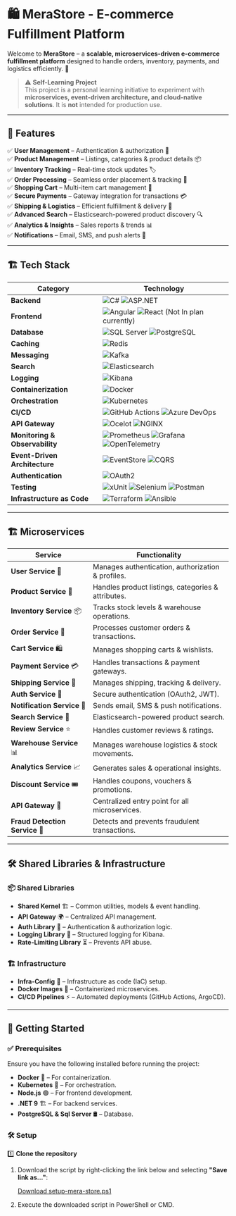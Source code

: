 # 🛍️ MeraStore - E-commerce Fulfillment Platform

Welcome to **MeraStore** – a **scalable, microservices-driven e-commerce fulfillment platform** designed to handle orders, inventory, payments, and logistics efficiently. 🚀

> ⚠️ **Self-Learning Project**  
> This project is a personal learning initiative to experiment with **microservices, event-driven architecture, and cloud-native solutions**. It is **not** intended for production use.

---

## 📌 Features

✅ **User Management** – Authentication & authorization 🔐  
✅ **Product Management** – Listings, categories & product details 📦  
✅ **Inventory Tracking** – Real-time stock updates 🏷️  
✅ **Order Processing** – Seamless order placement & tracking 📑  
✅ **Shopping Cart** – Multi-item cart management 🛒  
✅ **Secure Payments** – Gateway integration for transactions 💳  
✅ **Shipping & Logistics** – Efficient fulfillment & delivery 🚛  
✅ **Advanced Search** – Elasticsearch-powered product discovery 🔍  
✅ **Analytics & Insights** – Sales reports & trends 📊  
✅ **Notifications** – Email, SMS, and push alerts 📢  

---

## 🏗️ Tech Stack

| **Category**      | **Technology** |
|------------------|---------------|
| **Backend**      | ![C#](https://img.shields.io/badge/C%23-239120?style=for-the-badge&logo=c-sharp&logoColor=white) ![ASP.NET](https://img.shields.io/badge/ASP.NET-5C2D91?style=for-the-badge&logo=dotnet&logoColor=white) |
| **Frontend**     | ![Angular](https://img.shields.io/badge/Angular-DD0031?style=for-the-badge&logo=angular&logoColor=white) ![React](https://img.shields.io/badge/React-20232A?style=for-the-badge&logo=react&logoColor=61DAFB) (Not In plan currently) |
| **Database**     | ![SQL Server](https://img.shields.io/badge/SQL%20Server-CC2927?style=for-the-badge&logo=microsoft-sql-server&logoColor=white) ![PostgreSQL](https://img.shields.io/badge/PostgreSQL-336791?style=for-the-badge&logo=postgresql&logoColor=white) |
| **Caching**      | ![Redis](https://img.shields.io/badge/Redis-DC382D?style=for-the-badge&logo=redis&logoColor=white) |
| **Messaging**    | ![Kafka](https://img.shields.io/badge/Apache%20Kafka-231F20?style=for-the-badge&logo=apache-kafka&logoColor=white) |
| **Search**       | ![Elasticsearch](https://img.shields.io/badge/Elasticsearch-005571?style=for-the-badge&logo=elasticsearch&logoColor=white) |
| **Logging**      | ![Kibana](https://img.shields.io/badge/Kibana-005571?style=for-the-badge&logo=kibana&logoColor=white) |
| **Containerization** | ![Docker](https://img.shields.io/badge/Docker-2496ED?style=for-the-badge&logo=docker&logoColor=white) |
| **Orchestration** | ![Kubernetes](https://img.shields.io/badge/Kubernetes-326CE5?style=for-the-badge&logo=kubernetes&logoColor=white) |
| **CI/CD**        | ![GitHub Actions](https://img.shields.io/badge/GitHub%20Actions-2088FF?style=for-the-badge&logo=github-actions&logoColor=white) ![Azure DevOps](https://img.shields.io/badge/Azure%20DevOps-0078D7?style=for-the-badge&logo=azure-devops&logoColor=white) |
| **API Gateway**    | ![Ocelot](https://img.shields.io/badge/Ocelot-008AD7?style=for-the-badge) ![NGINX](https://img.shields.io/badge/NGINX-009639?style=for-the-badge&logo=nginx&logoColor=white) |
| **Monitoring & Observability** | ![Prometheus](https://img.shields.io/badge/Prometheus-E6522C?style=for-the-badge&logo=prometheus&logoColor=white) ![Grafana](https://img.shields.io/badge/Grafana-F46800?style=for-the-badge&logo=grafana&logoColor=white) ![OpenTelemetry](https://img.shields.io/badge/OpenTelemetry-000000?style=for-the-badge&logo=opentelemetry&logoColor=white) |
| **Event-Driven Architecture** | ![EventStore](https://img.shields.io/badge/EventStore-3E3E3E?style=for-the-badge) ![CQRS](https://img.shields.io/badge/CQRS-DD0031?style=for-the-badge) |
| **Authentication** | ![OAuth2](https://img.shields.io/badge/OAuth2-3C3C3C?style=for-the-badge&logo=oauth&logoColor=white) |
| **Testing**        | ![xUnit](https://img.shields.io/badge/xUnit-5C2D91?style=for-the-badge&logo=xunit&logoColor=white) ![Selenium](https://img.shields.io/badge/Selenium-43B02A?style=for-the-badge&logo=selenium&logoColor=white) ![Postman](https://img.shields.io/badge/Postman-FF6C37?style=for-the-badge&logo=postman&logoColor=white) |
| **Infrastructure as Code** | ![Terraform](https://img.shields.io/badge/Terraform-623CE4?style=for-the-badge&logo=terraform&logoColor=white) ![Ansible](https://img.shields.io/badge/Ansible-EE0000?style=for-the-badge&logo=ansible&logoColor=white) |

---

## 🏗️ Microservices

| **Service** | **Functionality** |
|------------|------------------|
| **User Service** 👤 | Manages authentication, authorization & profiles. |
| **Product Service** 🛒 | Handles product listings, categories & attributes. |
| **Inventory Service** 📦 | Tracks stock levels & warehouse operations. |
| **Order Service** 📑 | Processes customer orders & transactions. |
| **Cart Service** 🛍️ | Manages shopping carts & wishlists. |
| **Payment Service** 💳 | Handles transactions & payment gateways. |
| **Shipping Service** 🚛 | Manages shipping, tracking & delivery. |
| **Auth Service** 🔑 | Secure authentication (OAuth2, JWT). |
| **Notification Service** 📢 | Sends email, SMS & push notifications. |
| **Search Service** 🔎 | Elasticsearch-powered product search. |
| **Review Service** ⭐ | Handles customer reviews & ratings. |
| **Warehouse Service** 📊 | Manages warehouse logistics & stock movements. |
| **Analytics Service** 📈 | Generates sales & operational insights. |
| **Discount Service** 🎟️ | Handles coupons, vouchers & promotions. |
| **API Gateway** 🚦 | Centralized entry point for all microservices. |
| **Fraud Detection Service** 🛑 | Detects and prevents fraudulent transactions. |

---

## 🛠️ Shared Libraries & Infrastructure

### 📦 **Shared Libraries**
- **Shared Kernel** 🏗️ – Common utilities, models & event handling.
- **API Gateway** 🌍 – Centralized API management.
- **Auth Library** 🔐 – Authentication & authorization logic.
- **Logging Library** 📜 – Structured logging for Kibana.
- **Rate-Limiting Library** ⏳ – Prevents API abuse.

### 🏗️ **Infrastructure**
- **Infra-Config** 🏢 – Infrastructure as code (IaC) setup.
- **Docker Images** 🐳 – Containerized microservices.
- **CI/CD Pipelines** ⚡ – Automated deployments (GitHub Actions, ArgoCD).

---

## 🚀 Getting Started

### ✅ Prerequisites
Ensure you have the following installed before running the project:
- **Docker** 🐳 – For containerization.
- **Kubernetes** 🚢 – For orchestration.
- **Node.js** 🟢 – For frontend development.
- **.NET 9** 🏗️ – For backend services.
- **PostgreSQL & Sql Server** 🛢️ – Database.

### 🛠️ Setup

1️⃣ **Clone the repository**  

1. Download the script by right-clicking the link below and selecting **"Save link as..."**:

   [Download setup-mera-store.ps1](https://gist.githubusercontent.com/sanjyotagureddy/0e06941f674d00ef483505083c6544ba/raw)

2. Execute the downloaded script in PowerShell or CMD.
